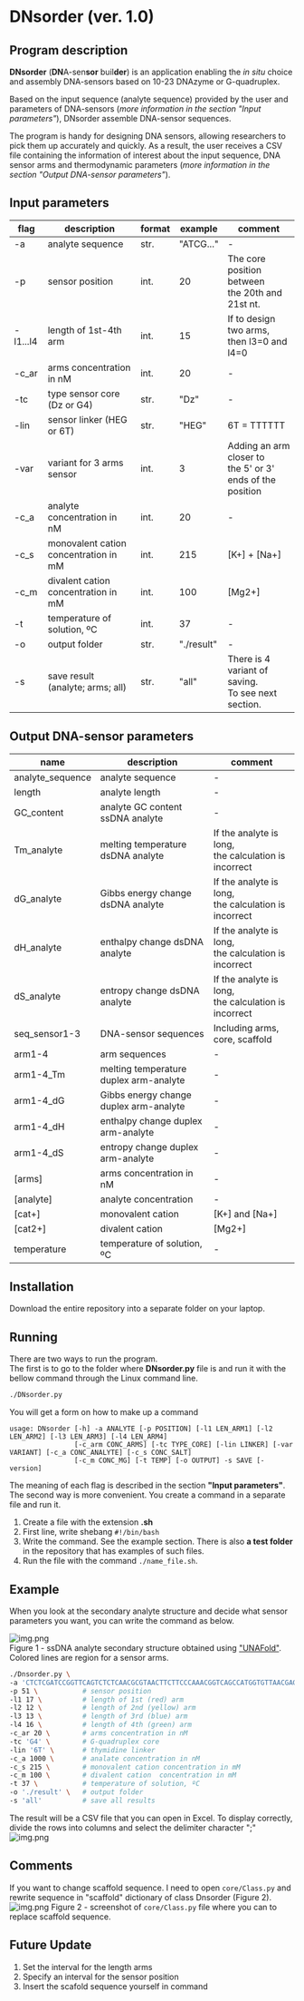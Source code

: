 # DNsorder (ver. 1.0)
## Program description
**DNsorder** (**DN**A-sen**sor** buil**der**) is an application enabling the *in situ* choice and assembly 
DNA-sensors based on 10-23 DNAzyme or G-quadruplex.

Based on the input sequence (analyte sequence) provided by the user and parameters of DNA-sensors (*more information in the section 
"Input parameters"*), DNsorder assemble DNA-sensor sequences. 

The program is handy for designing DNA sensors, allowing researchers to pick them up accurately and quickly. 
As a result, the user receives a CSV file containing the information of interest about the input sequence, 
DNA sensor arms and thermodynamic parameters (*more information in the section 
"Output DNA-sensor parameters"*).

## Input parameters
| **flag** | **description**                        | **format** | **example** | **comment**                                                     |
|----------|----------------------------------------|------------|-------------|-----------------------------------------------------------------|
| -a       | analyte sequence                       | str.       | "ATCG..."   | -                                                               |
| -p       | sensor position                        | int.       | 20          | The core position between <br/>the 20th and 21st nt.            |
| -l1...l4 | length of 1st-4th arm                  | int.       | 15          | If to design two arms, <br/>then l3=0 and l4=0                  |
| -c_ar    | arms concentration in nM               | int.       | 20          | -                                                               |
| -tc      | type sensor core <br/>(Dz or G4)       | str.       | "Dz"        | -                                                               |
| -lin     | sensor linker (HEG or 6T)              | str.       | "HEG"       | 6T = TTTTTT                                                     |
| -var     | variant for 3 arms sensor              | int.       | 3           | Adding an arm closer to <br/>the 5' or 3' ends of the position  |
| -c_a     | analyte concentration in nM            | int.       | 20          | -                                                               |
| -c_s     | monovalent cation concentration in mM  | int.       | 215         | [K+] + [Na+]                                                    |
| -c_m     | divalent cation  concentration in mM   | int.       | 100         | [Mg2+]                                                          |
| -t       | temperature of solution, ºC            | int.       | 37          | -                                                               |
| -o       | output folder                          | str.       | "./result"  | -                                                               |
| -s       | save result <br/>(analyte; arms; all)  | str.       | "all"       | There is 4 variant of saving. <br/>To see next section.         |

## Output DNA-sensor parameters
| **name**         | **description**                        | **comment**                                               |
|------------------|----------------------------------------|-----------------------------------------------------------|
| analyte_sequence | analyte sequence                       | -                                                         |
| length           | analyte length                         | -                                                         |
| GC_content       | analyte GC content ssDNA analyte       | -                                                         |
| Tm_analyte       | melting temperature dsDNA analyte      | If the analyte is long, <br/>the calculation is incorrect |
| dG_analyte       | Gibbs energy change dsDNA analyte      | If the analyte is long, <br/>the calculation is incorrect |
| dH_analyte       | enthalpy change dsDNA analyte          | If the analyte is long, <br/>the calculation is incorrect |
| dS_analyte       | entropy change dsDNA analyte           | If the analyte is long, <br/>the calculation is incorrect |
| seq_sensor1-3    | DNA-sensor sequences                   | Including arms, core, scaffold                            |
| arm1-4           | arm sequences                          | -                                                         |
| arm1-4_Tm        | melting temperature duplex arm-analyte | -                                                         |
| arm1-4_dG        | Gibbs energy change duplex arm-analyte | -                                                         |
| arm1-4_dH        | enthalpy change duplex arm-analyte     | -                                                         |
| arm1-4_dS        | entropy change duplex arm-analyte      | -                                                         |
| [arms]           | arms concentration in nM               | -                                                         |
| [analyte]        | analyte concentration                  | -                                                         |
| [cat+]           | monovalent cation                      | [K+] and [Na+]                                            |
| [cat2+]          | divalent cation                        | [Mg2+]                                                    |
| temperature      | temperature of solution, ºC            | -                                                         |

## Installation
Download the entire repository into a separate folder on your laptop.
## Running
There are two ways to run the program. \
The first is to go to the folder where **DNsorder.py** file is and run it with the bellow command through the Linux command line.
```bash
./DNsorder.py
``` 
You will get a form on how to make up a command
```
usage: DNsorder [-h] -a ANALYTE [-p POSITION] [-l1 LEN_ARM1] [-l2 LEN_ARM2] [-l3 LEN_ARM3] [-l4 LEN_ARM4]
                [-c_arm CONC_ARMS] [-tc TYPE_CORE] [-lin LINKER] [-var VARIANT] [-c_a CONC_ANALYTE] [-c_s CONC_SALT]
                [-c_m CONC_MG] [-t TEMP] [-o OUTPUT] -s SAVE [-version]

```
The meaning of each flag is described in the section **"Input parameters"**.
The second way is more convenient. You create a command in a separate file and run it. 
1) Create a file with the extension **.sh**
2) First line, write shebang `#!/bin/bash`
3) Write the command. See the example section. There is also **a test folder** in the repository that has examples of such files.
4) Run the file with the command `./name_file.sh`.
## Example
When you look at the secondary analyte structure and decide what sensor parameters you want, 
you can write the command as below.

![img.png](images/img.png)\
Figure 1 - ssDNA analyte secondary structure obtained using ["UNAFold"](http://www.mfold.org/).
Colored lines are region for a sensor arms.

```bash
./Dnsorder.py \
-a 'CTCTCGATCCGGTTCAGTCTCTCAACGCGTAACTTCTTCCCAAACGGTCAGCCATGGTGTTAACGAGACCATCTACAACACTACCCTCA' \
-p 51 \           # sensor position
-l1 17 \          # length of 1st (red) arm
-l2 12 \          # length of 2nd (yellow) arm
-l3 13 \          # length of 3rd (blue) arm
-l4 16 \          # length of 4th (green) arm
-c_ar 20 \        # arms concentration in nM
-tc 'G4' \        # G-quadruplex core 
-lin '6T' \       # thymidine linker   
-c_a 1000 \       # analate concentration in nM
-c_s 215 \        # monovalent cation concentration in mM
-c_m 100 \        # divalent cation  concentration in mM
-t 37 \           # temperature of solution, ºC
-o './result' \   # output folder
-s 'all'          # save all results
```
The result will be a CSV file that you can open in Excel.
To display correctly, divide the rows into columns and select the delimiter character ";"
![img.png](images/img_2.png)

## Comments
If you want to change scaffold sequence. I need to open `core/Class.py` and 
rewrite sequence in "scaffold" dictionary of class Dnsorder (Figure 2).\
![img.png](images/img_1.png)
Figure 2 - screenshot of `core/Class.py` file where you can to replace scaffold sequence. 

## Future Update
1) Set the interval for the length arms 
2) Specify an interval for the sensor position 
3) Insert the scafold sequence yourself in command